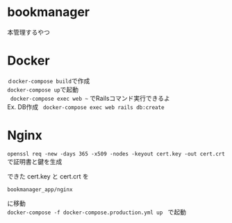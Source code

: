 # bookmanager
本管理するやつ

# Docker  
` ｄocker-compose build `で作成  
` docker-compose up `で起動  
` docker-compose exec web ~` でRailsコマンド実行できるよ  
Ex. DB作成 ` docker-compose exec web rails db:create`

# Nginx
` openssl req -new -days 365 -x509 -nodes -keyout cert.key -out cert.crt `
で証明書と鍵を生成
  
できた cert.key と cert.crt を  

` bookmanager_app/nginx `

に移動  
` docker-compose -f docker-compose.production.yml up `  
で起動
